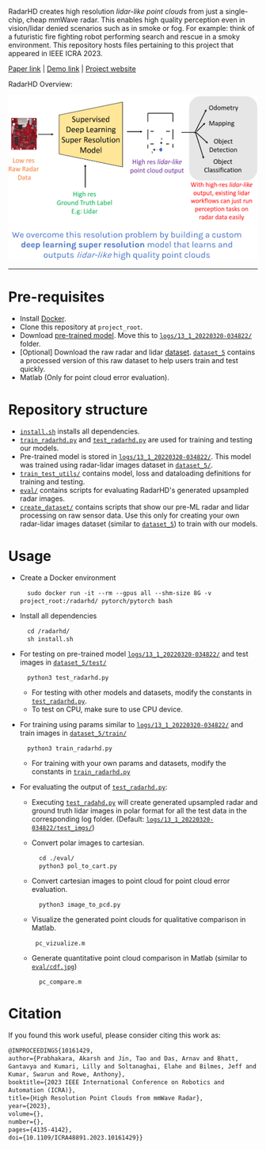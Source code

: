 RadarHD creates high resolution *lidar-like point clouds* from just a single-chip, cheap mmWave radar. This enables high quality perception even in vision/lidar denied scenarios such as in smoke or fog. For example: think of a futuristic fire fighting robot performing search and rescue in a smoky environment. This repository hosts files pertaining to this project that appeared in IEEE ICRA 2023. 

[Paper link](https://akarsh-prabhakara.github.io/files/radarhd-icra23.pdf) |
[Demo link](https://www.youtube.com/watch?v=me8ozpgyy0M) |
[Project website](https://akarsh-prabhakara.github.io/projects/radarhd/)

RadarHD Overview:

<p align="center">
  <img src="./imgs/teaser.png" />
</p>


---

# Pre-requisites

- Install [Docker](https://docs.docker.com/engine/install/ubuntu/).
- Clone this repository at `project_root`.
- Download [pre-trained model](https://drive.google.com/file/d/1JorZEkDCIcQDSaMAabvkQX4scvwj0wzn/view?usp=sharing). Move this to [`logs/13_1_20220320-034822/`](./logs/13_1_20220320-034822/) folder.
- [Optional] Download the raw radar and lidar [dataset](). [`dataset_5`](./dataset_5/) contains a processed version of this raw dataset to help users train and test quickly. 
- Matlab (Only for point cloud error evaluation).

# Repository structure

- [`install.sh`](./install.sh) installs all dependencies.
- [`train_radarhd.py`](./train_radarhd.py) and [`test_radarhd.py`](./test_radarhd.py) are used for training and testing our models. 
- Pre-trained model is stored in [`logs/13_1_20220320-034822/`](./logs/13_1_20220320-034822/). This model was trained using radar-lidar images dataset in [`dataset_5/`](./dataset_5/). 
- [`train_test_utils/`](./train_test_utils/) contains model, loss and dataloading definitions for training and testing.
- [`eval/`](./eval/) contains scripts for evaluating RadarHD's generated upsampled radar images.
- [`create_dataset/`](./create_dataset/) contains scripts that show our pre-ML radar and lidar processing on raw sensor data. Use this only for creating your own radar-lidar images dataset (similar to [`dataset_5`](./dataset_5/)) to train with our models.

# Usage

- Create a Docker environment <br>

        sudo docker run -it --rm --gpus all --shm-size 8G -v project_root:/radarhd/ pytorch/pytorch bash

- Install all dependencies <br>

        cd /radarhd/
        sh install.sh

- For testing on pre-trained model [`logs/13_1_20220320-034822/`](./logs/13_1_20220320-034822/) and test images in [`dataset_5/test/`](./dataset_5/test/) <br>

        python3 test_radarhd.py
    
    - For testing with other models and datasets, modify the constants in [`test_radarhd.py`](./test_radarhd.py).
    - To test on CPU, make sure to use CPU device.

- For training using params similar to [`logs/13_1_20220320-034822/`](./logs/13_1_20220320-034822/) and train images in [`dataset_5/train/`](./dataset_5/train/) <br>

        python3 train_radarhd.py

    - For training with your own params and datasets, modify the constants in [`train_radarhd.py`](./train_radarhd.py)

- For evaluating the output of  [`test_radarhd.py`](./test_radarhd.py):

    - Executing [`test_radahd.py`](./test_radarhd.py) will create generated upsampled radar and ground truth lidar images in polar format for all the test data in the corresponding log folder. (Default: [`logs/13_1_20220320-034822/test_imgs/`](./logs/13_1_20220320-034822/test_imgs/))
    - Convert polar images to cartesian.

            cd ./eval/
            python3 pol_to_cart.py
    
    - Convert cartesian images to point cloud for point cloud error evaluation.

            python3 image_to_pcd.py

    -  Visualize the generated point clouds for qualitative comparison in Matlab.

            pc_vizualize.m

    - Generate quantitative point cloud comparison in Matlab (similar to [`eval/cdf.jpg`](./eval/cdf.jpg))

            pc_compare.m

# Citation

If you found this work useful, please consider citing this work as:

    @INPROCEEDINGS{10161429,
    author={Prabhakara, Akarsh and Jin, Tao and Das, Arnav and Bhatt, Gantavya and Kumari, Lilly and Soltanaghai, Elahe and Bilmes, Jeff and Kumar, Swarun and Rowe, Anthony},
    booktitle={2023 IEEE International Conference on Robotics and Automation (ICRA)}, 
    title={High Resolution Point Clouds from mmWave Radar}, 
    year={2023},
    volume={},
    number={},
    pages={4135-4142},
    doi={10.1109/ICRA48891.2023.10161429}}

